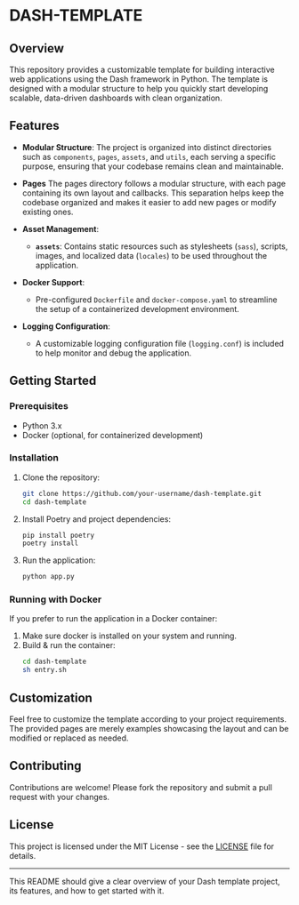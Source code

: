 # DASH-TEMPLATE

## Overview

This repository provides a customizable template for building interactive web applications using the Dash framework in Python. The template is designed with a modular structure to help you quickly start developing scalable, data-driven dashboards with clean organization.

## Features

- **Modular Structure**: The project is organized into distinct directories such as `components`, `pages`, `assets`, and `utils`, each serving a specific purpose, ensuring that your codebase remains clean and maintainable.

- **Pages**
The pages directory follows a modular structure, with each page containing its own layout and callbacks. This separation helps keep the codebase organized and makes it easier to add new pages or modify existing ones.


- **Asset Management**:
  - **`assets`**: Contains static resources such as stylesheets (`sass`), scripts, images, and localized data (`locales`) to be used throughout the application.

- **Docker Support**:
  - Pre-configured `Dockerfile` and `docker-compose.yaml` to streamline the setup of a containerized development environment.

- **Logging Configuration**:
  - A customizable logging configuration file (`logging.conf`) is included to help monitor and debug the application.

## Getting Started

### Prerequisites

- Python 3.x
- Docker (optional, for containerized development)

### Installation

1. Clone the repository:
    ```bash
    git clone https://github.com/your-username/dash-template.git
    cd dash-template
    ```

2. Install Poetry and project dependencies:
    ```bash
    pip install poetry
    poetry install
    ```

3. Run the application:
    ```bash
    python app.py
    ```

### Running with Docker

If you prefer to run the application in a Docker container:

1. Make sure docker is installed on your system and running.
2. Build & run the container:
    ```bash
    cd dash-template
    sh entry.sh
    ```

## Customization

Feel free to customize the template according to your project requirements. The provided pages are merely examples showcasing the layout and can be modified or replaced as needed.

## Contributing

Contributions are welcome! Please fork the repository and submit a pull request with your changes.

## License

This project is licensed under the MIT License - see the [LICENSE](LICENSE) file for details.

---

This README should give a clear overview of your Dash template project, its features, and how to get started with it.